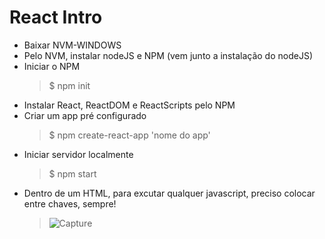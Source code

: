 # React Intro

- Baixar NVM-WINDOWS
- Pelo NVM, instalar nodeJS e NPM (vem junto a instalação do nodeJS)
- Iniciar o NPM
    > $ npm init
- Instalar React, ReactDOM e ReactScripts pelo NPM
- Criar um app pré configurado
  > $ npm create-react-app 'nome do app'
- Iniciar servidor localmente
  > $ npm start
- Dentro de um HTML, para excutar qualquer javascript, preciso colocar entre chaves, sempre!
  >![Capture](https://i.imgur.com/X3CXlAH.png)

  